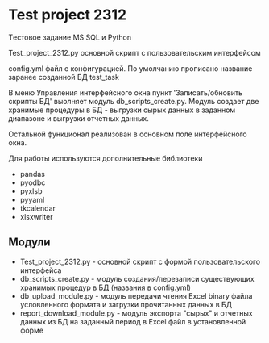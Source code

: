 # Test project 2312

Tестовое задание MS SQL и Python 

Test_project_2312.py основной скрипт с пользовательским интерфейсом

config.yml файл с конфигурацией. По умолчанию прописано название заранее созданной БД test_task

В меню Управления интерфейсного окна пункт 'Записать/обновить скрипты БД' выолняет модуль db_scripts_create.py. Модуль создает две хранимые процедуры в БД - выгрузки сырых данных в заданном диапазоне и выгрузки отчетных данных.

Остальной функционал реализован в основном поле интерфейсного окна.

Для работы используются дополнительные библиотеки

* pandas
* pyodbc
* pyxlsb
* pyyaml
* tkcalendar
* xlsxwriter

## Модули
* Test_project_2312.py - основной скрипт с формой пользовательского интерфейса
* db_scripts_create.py - модуль создания/перезаписи существующих хранимых процедур в БД (названия в config.yml)
* db_upload_module.py - модуль передачи чтения Excel binary файла условленного формата и загрузки прочитанных данных в БД
* report_download_module.py - модуль экспорта "сырых" и отчетных данных из БД на заданный период в Excel файл в установленной форме
